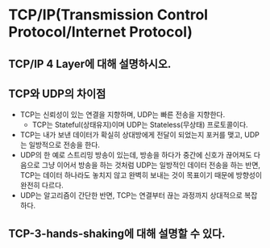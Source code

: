 # TCP/IP(Transmission Control Protocol/Internet Protocol)

## TCP/IP 4 Layer에 대해 설명하시오.
## TCP와 UDP의 차이점
- TCP는 신뢰성이 있는 연결을 지향하며, UDP는 빠른 전송을 지향한다.
  - TCP는 Stateful(상태유지)이며 UDP는 Stateless(무상태) 프로토콜이다.
- TCP는 내가 보낸 데이터가 확실히 상대방에게 전달이 되었는지 포커를 맺고, UDP는 일방적으로 전송을 한다.
- UDP의 한 예로 스트리밍 방송이 있는데, 방송을 하다가 중간에 신호가 끊어져도 다음으로 그냥 이어서 방송을 하는 것처럼 UDP는 일방적인 데이터 전송을 하는 반면, TCP는 데이터 하나라도 놓치지 않고 완벽히 보내는 것이 목표이기 때문에 방향성이 완전히 다르다.
- UDP는 알고리즘이 간단한 반면, TCP는 연결부터 끊는 과정까지 상대적으로 복잡하다.

## TCP-3-hands-shaking에 대해 설명할 수 있다.